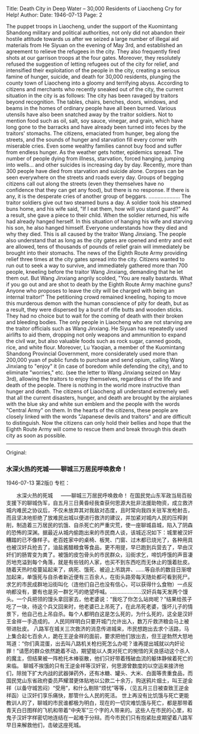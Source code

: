 Title: Death City in Deep Water – 30,000 Residents of Liaocheng Cry for Help!
Author:
Date: 1946-07-13
Page: 2

The puppet troops in Liaocheng, under the support of the Kuomintang Shandong military and political authorities, not only did not abandon their hostile attitude towards us after we seized a large number of illegal aid materials from He Siyuan on the evening of May 3rd, and established an agreement to relieve the refugees in the city. They also frequently fired shots at our garrison troops at the four gates. Moreover, they resolutely refused the suggestion of letting refugees out of the city for relief, and intensified their exploitation of the people in the city, creating a serious famine of hunger, suicide, and death for 30,000 residents, plunging the county town of Liaocheng into a gloomy and terrifying abyss. According to citizens and merchants who recently sneaked out of the city, the current situation in the city is as follows: The city has been ravaged by traitors beyond recognition. The tables, chairs, benches, doors, windows, and beams in the homes of ordinary people have all been burned. Various utensils have also been snatched away by the traitor soldiers. Not to mention food such as oil, salt, soy sauce, vinegar, and grain, which have long gone to the barracks and have already been turned into feces by the traitors' stomachs. The citizens, emaciated from hunger, beg along the streets, and the sounds of hunger and starvation fill every corner with miserable cries. Even some wealthy families cannot buy food and suffer from endless hunger. As the weather gets hotter, epidemics spread. The number of people dying from illness, starvation, forced hanging, jumping into wells… and other suicides is increasing day by day. Recently, more than 300 people have died from starvation and suicide alone. Corpses can be seen everywhere on the streets and roads every day. Groups of begging citizens call out along the streets (even they themselves have no confidence that they can get any food), but there is no response. If there is any, it is the desperate cries of another group of beggars. ………………… The traitor soldiers give out two steamed buns a day. A soldier took his steamed buns home, and his wife said, "If I eat them, how will you stand guard?" As a result, she gave a piece to their child. When the soldier returned, his wife had already hanged herself. In this situation of hanging his wife and starving his son, he also hanged himself. Everyone understands how they died and why they died. This is all caused by the traitor Wang Jinxiang.
The people also understand that as long as the city gates are opened and entry and exit are allowed, tens of thousands of pounds of relief grain will immediately be brought into their stomachs.
The news of the Eighth Route Army providing relief three times at the city gates spread into the city. Citizens wanted to run out to seek a way to survive, and immediately gathered more than 700 people, kneeling before the traitor Wang Jinxiang, demanding that he let them out. But Wang Jinxiang angrily scolded, "You are really bastards. What if you go out and are shot to death by the Eighth Route Army machine guns? Anyone who proposes to leave the city will be charged with being an internal traitor!" The petitioning crowd remained kneeling, hoping to move this murderous demon with the human conscience of pity for death, but as a result, they were dispersed by a burst of rifle butts and wooden sticks. They had no choice but to wait for the coming of death with their broken and bleeding bodies.
The only people in Liaocheng who are not starving are the traitor officials such as Wang Jinxiang. He Siyuan has repeatedly used airlifts to aid them, dropping not only weapons and ammunition to expand the civil war, but also valuable foods such as rock sugar, canned goods, rice, and white flour. Moreover, Lu Yaoqian, a member of the Kuomintang Shandong Provincial Government, more considerately used more than 200,000 yuan of public funds to purchase and send opium, calling Wang Jinxiang to "enjoy" it (in case of boredom while defending the city), and to eliminate "worries," etc. (see the letter to Wang Jinxiang seized on May 3rd), allowing the traitors to enjoy themselves, regardless of the life and death of the people.
There is nothing in the world more instructive than hunger and death. The citizens of Liaocheng all understand extremely well that all the current disasters, hunger, and death are brought by the airplanes with the blue sky and white sun emblem and the people with the words "Central Army" on them. In the hearts of the citizens, these people are closely linked with the words "Japanese devils and traitors" and are difficult to distinguish. Now the citizens can only hold their bellies and hope that the Eighth Route Army will come to rescue them and break through this death city as soon as possible.



<hr /> 

Original: 


### 水深火热的死城——聊城三万居民呼唤救命！

1946-07-13
第2版()
专栏：

　　水深火热的死城
　  ——聊城三万居民呼唤救命！
    在国民党山东军政当局百般支援下的聊城伪军，自五月三日黄昏经我查获何思源大批非法援助物资，成立救济城内难民之协议后，不仅未放弃其对我敌对态度，且时常向我四关驻军发枪射击，而且坚决地拒绝了放难民出城以便进行救济的建议，并加紧对城内人民的压榨剥削，制造着三万居民的饥饿、自杀死亡的严重灾荒，使一座聊城县城，陷入了阴森的恐怖的深渊。据最近从城内偷跑出来的市民商人谈，该城近况如下：城里被汉奸糟踏的已不像样子。老百姓家中的桌椅、板凳、门窗、过木都已烧光了，各种用具也被汉奸兵抢去了，油盐酱醋粮食等食品，更不用提，早已跑到兵营去了，早由汉奸们的肠胃变为粪了。被饿的皮包骨头的市民群众，沿街求乞，啼饥呼饿的声音凄厉地充溢到每个角落，就是有些钱的人家，也买不到东西吃而无休止的饿着肚皮。随着天热时疫蔓延起来了，病死、饿死、被迫上吊跳井、……等自杀的数目日渐增加起来，单饿死与自杀者新近便有三百余人，在街头路旁每天随处都可看到死尸。求乞的市民成群地沿街叫化（连他们自己也没有信心，可以获得什么食物）一点反响都没有，要有也是另一群乞丐的绝望呼喊。…………………汉奸兵每天发两个馒头。一个兵把领的馒头拿回家去，他老婆说：“我吃了你怎么站岗呢？”结果给孩子吃了一块，待这个兵又回来时，他老婆已上吊死了，在此吊死老婆，饿坏儿子的情景下，他自己也上吊自杀。每个人都明白这是怎么死的，为什么死的，这全是汉奸王金祥一手造成的。
    人民同样明白只要开城门允许出入，数万斤救济粮会马上被带进肚皮。
    八路军在城关三次救济的消息传进城来，市民想跑出去求个活路，马上集合起七百余人，跪在王逆金祥的面前，要求把他们放出去，但王逆勃然大怒地骂道：“你们真混蛋，出去叫八路机关枪扫死怎么办呢？谁再提出城就以内奸论罪！”请愿的群众依然跪着不动，期望能以人类对死亡的惋惜的天良感动这个杀人的魔主，但结果被一阵枪托木棒驱散，他们只好带着残破血流的躯体静候着死亡的来临。
    聊城不挨饿的只有王逆金祥等汉奸官，何思源曾数度的以空运来接济他们，除抛下扩大内战的武器弹药外，还有冰糖、罐头、大米、白面等贵重食品，而国民党山东省政府委员芦耀潜更体贴地以公款二十余万，购送鸦片烟土，叫王逆金祥（以备守城苦闷）“受用”，和什么剔除“烦忧”等等，（见五月三日被查致王逆金祥函）让汉奸们享乐痛快，那管什么人民的死活。
    世上再没有比饥饿与死亡更能教训人的了，聊城的市民谁都极为明白，现在的一切灾难饥饿与死亡，都是那带着青天白日图样的飞机和带着“中央军”三个字的人带来的。这些人在市民的心里，和鬼子汉奸字样密切地连结在一起难于分辩。而今市民们只有抱紧肚皮期望着八路军早日来解救他们，击破这座死城。
